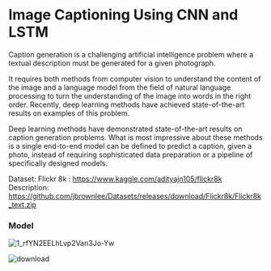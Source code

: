 # Image Captioning Using CNN and LSTM
Caption generation is a challenging artificial intelligence problem where a textual description must be generated for a given photograph.

It requires both methods from computer vision to understand the content of the image and a language model from the field of natural language processing to turn the understanding of the image into words in the right order. Recently, deep learning methods have achieved state-of-the-art results on examples of this problem.

Deep learning methods have demonstrated state-of-the-art results on caption generation problems. What is most impressive about these methods is a single end-to-end model can be defined to predict a caption, given a photo, instead of requiring sophisticated data preparation or a pipeline of specifically designed models.

Dataset: Flickr 8k : https://www.kaggle.com/adityajn105/flickr8k
Description: https://github.com/jbrownlee/Datasets/releases/download/Flickr8k/Flickr8k_text.zip

### Model
![1_rfYN2EELhLvp2Van3Jo-Yw](https://user-images.githubusercontent.com/42632417/111032980-f8119600-8434-11eb-8dca-913f52e33d20.jpg)

![download](https://user-images.githubusercontent.com/42632417/111032996-0c559300-8435-11eb-879e-75cca8d961c7.png)